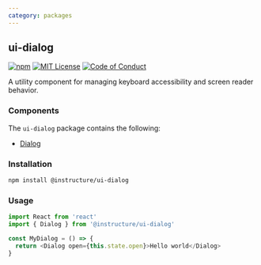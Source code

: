 ```yaml
---
category: packages
---
```


## ui-dialog

[![npm][npm]][npm-url]
[![MIT License][license-badge]][license]
[![Code of Conduct][coc-badge]][coc]

A utility component for managing keyboard accessibility and screen reader behavior.

### Components

The `ui-dialog` package contains the following:

- [Dialog](#Dialog)

### Installation

```sh
npm install @instructure/ui-dialog
```

### Usage

```js
import React from 'react'
import { Dialog } from '@instructure/ui-dialog'

const MyDialog = () => {
  return <Dialog open={this.state.open}>Hello world</Dialog>
}
```

[npm]: https://img.shields.io/npm/v/@instructure/ui-dialog.svg
[npm-url]: https://npmjs.com/package/@instructure/ui-dialog
[license-badge]: https://img.shields.io/npm/l/instructure-ui.svg?style=flat-square
[license]: https://github.com/instructure/instructure-ui/blob/master/LICENSE.md
[coc-badge]: https://img.shields.io/badge/code%20of-conduct-ff69b4.svg?style=flat-square
[coc]: https://github.com/instructure/instructure-ui/blob/master/CODE_OF_CONDUCT.md

